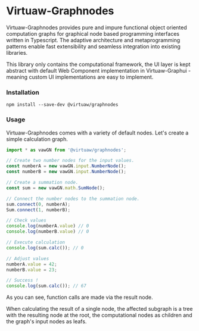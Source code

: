 Virtuaw-Graphnodes
==================

Virtuaw-Graphnodes provides pure and impure functional object oriented computation graphs for graphical node based programming interfaces written in Typescript. The adaptive architecture and metaprogramming patterns enable fast extensibility and seamless integration into existing libraries.

This library only contains the computational framework, the UI layer is kept abstract with default Web Component implementation in Virtuaw-Graphui - meaning custom UI implementations are easy to implement.

### Installation

`npm install --save-dev @virtuaw/graphnodes`

### Usage

Virtuaw-Graphnodes comes with a variety of default nodes.
Let's create a simple calculation graph.

```ts
import * as vawGN from '@virtuaw/graphnodes';

// Create two number nodes for the input values.
const numberA = new vawGN.input.NumberNode();
const numberB = new vawGN.input.NumberNode();

// Create a summation node.
const sum = new vawGN.math.SumNode();

// Connect the number nodes to the summation node.
sum.connect(0, numberA);
Sum.connect(1, numberB);

// Check values
console.log(numberA.value) // 0
console.log(numberB.value) // 0

// Execute calculation
console.log(sum.calc()); // 0

// Adjust values
numberA.value = 42;
numberB.value = 23;

// Success !
console.log(sum.calc()); // 67
```

As you can see, function calls are made via the result node.

When calculating the result of a single node, the affected subgraph is a tree with the resulting node at the root, the computational nodes as children and the graph's input nodes as leafs.
```
